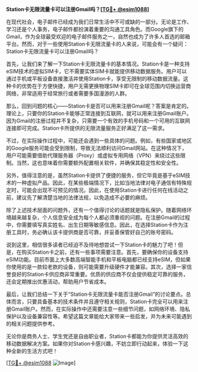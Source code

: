 **Station卡无限流量卡可以注册Gmail吗？[[TG💪+ @esim1088](https://t.me/s/esim1088)]**

在现代社会，电子邮件已经成为我们日常生活中不可或缺的一部分。无论是工作、学习还是个人事务，电子邮件都扮演着重要的沟通工具角色。而Google旗下的Gmail，作为全球最受欢迎的电子邮件服务之一，自然也成为了许多人首选的邮箱平台。然而，对于一些使用Station卡无限流量卡的人来说，可能会有一个疑问：Station卡无限流量卡可以注册Gmail吗？

首先，让我们来了解一下Station卡无限流量卡的基本情况。Station卡是一种支持eSIM技术的虚拟SIM卡，它不需要实体SIM卡就能提供移动数据服务。用户可以通过手机或平板设备直接激活并使用Station卡，享受无限制的移动数据流量。这种卡的优势在于方便快捷，用户无需更换物理SIM卡即可在全球范围内切换运营商网络，非常适用于经常旅行或者需要多国漫游的人群。

那么，回到问题的核心——Station卡是否可以用来注册Gmail呢？答案是肯定的。理论上，只要你的Station卡能够正常连接到互联网，就可以用来注册Gmail账户。因为Gmail的注册过程并不复杂，只需要一个有效的手机号码和一个可用的互联网连接即可完成。Station卡所提供的无限流量服务正好满足了这一需求。

不过，在实际操作过程中，可能还会遇到一些具体的问题。例如，有些国家或地区的Google服务可能会受到限制，导致无法顺利访问Gmail网站。在这种情况下，用户可能需要借助代理服务器（Proxy）或虚拟专用网络（VPN）来绕过这些限制。当然，这也意味着你需要额外配置相关软件，并确保其稳定性和安全性。

另外，值得注意的是，虽然Station卡提供了便捷的服务，但它毕竟是基于eSIM技术的一种虚拟产品。因此，在某些极端情况下，比如当地法律对电子通信有特殊规定时，可能会出现不可预见的情况。因此，在使用Station卡进行任何在线活动之前，建议先了解清楚当地的法律法规，以免造成不必要的麻烦。

除了上述技术层面的问题外，还有一个值得讨论的话题就是隐私保护。随着网络环境越来越复杂，个人信息安全成为每个人都必须重视的问题。在注册Gmail的过程中，你需要填写真实姓名、出生日期等敏感信息。因此，在选择Station卡作为注册工具时，务必确认该卡提供商是否可靠，并妥善保管好自己的账号密码。

说到这里，相信很多读者已经迫不及待地想尝试一下Station卡的魅力了吧！但是，在购买Station卡之前，还有一些事项需要注意。首先，要确保你的设备支持eSIM功能。目前市面上大多数高端智能手机和平板电脑都已经支持eSIM，但如果你使用的是一款较老款的设备，则可能需要升级硬件才能兼容。其次，选择一家信誉良好的Station卡供应商非常重要。优质的供应商不仅会提供稳定可靠的服务，还会定期推出优惠活动，帮助用户节省成本。

最后，让我们总结一下关于“Station卡无限流量卡能否注册Gmail”的讨论要点。总体而言，只要具备基本的技术条件并且遵守相关规则，Station卡完全可以用来注册Gmail账户。然而，在实际操作中还需要注意一些细节问题，如网络环境、隐私保护以及设备兼容性等。希望这篇文章能给大家带来一些启发，并为未来可能遇到的相关问题提供参考。

无论你是商务人士、学生党还是自由职业者，Station卡都能为你提供灵活高效的移动数据解决方案。如果你对Station卡感兴趣，不妨立即行动起来，体验一下这种全新的生活方式吧！

[[TG💪+ @esim1088](https://t.me/s/esim1088) ![Image](https://i.postimg.cc/4NQfJmqS/Snipaste-2025-05-13-00-14-12.png)]
